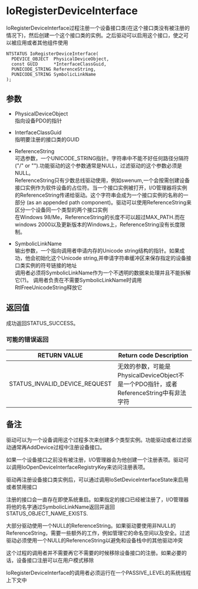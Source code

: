 # IoRegisterDeviceInterface

IoRegisterDeviceInterface过程注册一个设备接口类(在这个接口类没有被注册的情况下)，然后创建一个这个接口类的实例。之后驱动可以启用这个接口，使之可以被应用或者其他组件使用


```
NTSTATUS IoRegisterDeviceInterface(
  PDEVICE_OBJECT  PhysicalDeviceObject,
  const GUID      *InterfaceClassGuid,
  PUNICODE_STRING ReferenceString,
  PUNICODE_STRING SymbolicLinkName
);
```
## 参数
+ PhysicalDeviceObject    
指向设备PDO的指针

+ InterfaceClassGuid    
指明要注册的接口类的GUID


+ ReferenceString   
可选参数，一个UNICODE_STRING指针。字符串中不能不好任何路径分隔符("/" or "\").功能驱动的这个参数通常是NULL，过滤驱动的这个参数必须是NULL。   
ReferenceString只有少数总线驱动使用，例如swenum,一个会按需创建设备接口实例作为软件设备的占位符。当一个接口实例被打开，I/O管理器将实例的ReferenceString传递给驱动。这个字符串会成为一个接口实例的名称的一部分 (as an appended path component)。驱动可以使用ReferenceString来区分一个设备同一个类型的两个接口实例   
在Windows 98/Me，ReferenceString的长度不可以超过MAX_PATH.而在windows 2000以及更新版本的Windows上，ReferenceString没有长度限制。
+ SymbolicLinkName    
输出参数，一个指向调用者申请内存的Unicode string结构的指针。如果成功，他会初始化这个Unicode string,并申请字符串缓冲区来保存指定的设备接口类实例的符号链接的地址   
调用者必须将SymbolicLinkName作为一个不透明的数据来处理并且不能拆解它(?)。
调用者负责在不需要SymbolicLinkName时调用RtlFreeUnicodeString释放它



## 返回值
成功返回STATUS_SUCCESS。
### 可能的错误返回

|RETURN VALUE|Return code	Description|
|---|---|
|STATUS_INVALID_DEVICE_REQUEST|无效的参数，可能是PhysicalDeviceObject不是一个PDO指针，或者ReferenceString中有非法字符|    

## 备注
驱动可以为一个设备调用这个过程多次来创建多个类型实例。功能驱动或者过滤驱动通常再AddDevice过程中注册设备接口。   

如果一个设备接口之前没有被注册，I/O管理器会为他创建一个注册表项。驱动可以调用IoOpenDeviceInterfaceRegistryKey来访问注册表项。

驱动再注册设备接口类实例后，可以通过调用IoSetDeviceInterfaceState来启用或者禁用接口

注册的接口会一直存在即使系统重启。如果指定的接口已经被注册了，I/O管理器将他的名字通过SymbolicLinkName返回并返回STATUS_OBJECT_NAME_EXISTS.

大部分驱动使用一个NULL的ReferenceString。如果驱动要使用非NULL的ReferenceString，需要一些额外的工作，例如管理它的命名空间以及安全。过滤驱动必须使用一个NULL的ReferenceString以避免和设备栈中的其他驱动冲突

这个过程的调用者并不需要再它不需要的时候移除设备接口的注册。如果必要的话，设备接口注册可以在用户模式移除

IoRegisterDeviceInterface的调用者必须运行在一个PASSIVE_LEVEL的系统线程上下文中
